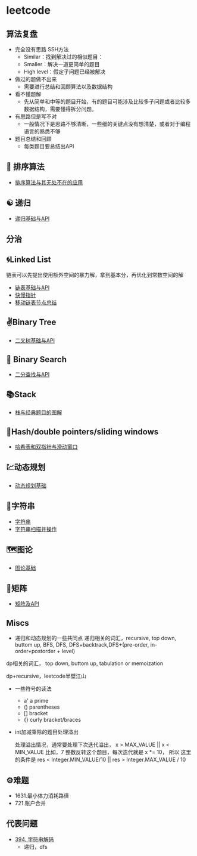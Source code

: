 # leetcode
## 算法复盘
* 完全没有思路 SSH方法
    * Similar：找到解决过的相似题目：
    * Smaller：解决一道更简单的题目
    * High level：假定子问题已经被解决
* 做过的题做不出来
    * 需要进行总结和回顾算法以及数据结构
* 看不懂题解
    * 先从简单和中等的题目开始，有的题目可能涉及比较多子问题或者比较多数据结构，需要懂得拆分问题。
* 有思路但是写不对
    * 一般情况下是思路不够清晰，一些细的关键点没有想清楚，或者对于编程语言的熟悉不够
* 题目总结和回顾
    * 每类题目要总结出API
## 🔀 排序算法
* [排序算法与其无处不在的应用](./sort.md)

## ☯️ 递归
* [递归基础与API](./recursive.md)
## 分治

## 🌀Linked List
链表可以先提出使用额外空间的暴力解，拿到基本分，再优化到常数空间的解
* [链表基础与API](./LinkedList.md)
* [快慢指针](./LinkedListFastSlow.md)
* [移动链表节点总结](./LinkedListMoving.md)
## ✌️Binary Tree
* [二叉树基础与API](./binaryTree.md)
## 🔎 Binary Search 
* [二分查找与API](./binarySearch.md)

## 📚Stack
* [栈与经典题目的图解](./stack.md)

## 📏Hash/double pointers/sliding windows
* [哈希表和双指针与滑动窗口](./hashTwoPointers.md)

## 💹动态规划
* [动态规划基础](./dynamicProgramming.md)
## 🔡字符串
* [字符串](./string.md)
* [字符串扫描并操作](./stringScanAndModify.md)
## 🗺️图论
* [图论基础](./graph.md)
## 📱矩阵
* [矩阵及API](./matrix.md)


## Miscs

* 递归和动态规划的一些共同点
递归相关的词汇，recursive, top down, buttom up, BFS, DFS, DFS+backtrack,DFS+(pre-order, in-order+postorder + level)

dp相关的词汇， top down, buttom up, tabulation or memoization

dp+recursive，leetcode半壁江山

* 一些符号的读法
    * a' a prime
    * () parentheses
    * [] bracket
    * {} curly bracket/braces

* int加减乘除的题目处理溢出

    处理溢出情况，通常要处理下次迭代溢出， x > MAX_VALUE || x < MIN_VALUE
    比如，7 整数反转这个题目，每次迭代就是 x *= 10， 所以 这里的条件是
    res < Integer.MIN_VALUE/10 || res > Integer.MAX_VALUE / 10

## ⚙️难题
* 1631.最小体力消耗路径
* 721.账户合并

## 代表问题
* [394. 字符串解码](./394.decode-string/394.md)
    * 递归，dfs

